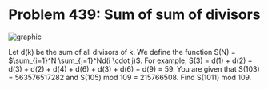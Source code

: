 # Problem 439: Sum of sum of divisors

![graphic](img439.gif)

Let d(k) be the sum of all divisors of k. We define the function S(N) =
\$\\sum\_{i=1}\^N \\sum\_{j=1}\^Nd(i \\cdot j)\$. For example, S(3) =
d(1) + d(2) + d(3) + d(2) + d(4) + d(6) + d(3) + d(6) + d(9) = 59. You
are given that S(103) = 563576517282 and S(105) mod 109 = 215766508.
Find S(1011) mod 109.
